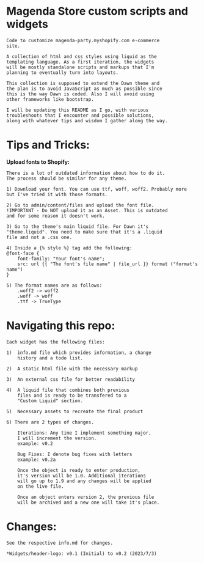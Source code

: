 # Magenda Store custom scripts and widgets

    Code to customize magenda-party.myshopify.com e-commerce
    site.

    A collection of html and css styles using liquid as the
    templating language. As a first iteration, the widgets
    will be mostly standalone scripts and markups that I'm 
    planning to eventually turn into layouts.

    This collection is supposed to extend the Dawn theme and
    the plan is to avoid JavaScript as much as possible since
    this is the way Dawn is coded. Also I will avoid using
    other frameworks like bootstrap.

    I will be updating this README as I go, with various
    troubleshoots that I encounter and possible solutions, 
    along with whatever tips and wisdom I gather along the way.


# Tips and Tricks:

**Upload fonts to Shopify:**

    There is a lot of outdated information about how to do it.
    The process should be similar for any theme.

    1) Download your font. You can use ttf, woff, woff2. Probably more
    but I've tried it with those formats.

    2) Go to admin/content/files and upload the font file.
    !IMPORTANT - Do NOT upload it as an Asset. This is outdated
    and for some reason it doesn't work.

    3) Go to the theme's main liquid file. For Dawn it's
    "theme.liquid". You need to make sure that it's a .liquid
    file and not a .css one.

    4) Inside a {% style %} tag add the following:
    @font-face {
        font-family: "Your font's name";
        src: url {{ "The font's file name" | file_url }} format ("format's name")
    }

    5) The format names are as follows:
        .woff2 -> woff2
        .woff -> woff
        .ttf -> TrueType


# Navigating this repo:

    Each widget has the following files:

    1)  info.md file which provides information, a change
        history and a todo list.

    2)  A static html file with the necessary markup

    3)  An external css file for better readability

    4)  A liquid file that combines both previous 
        files and is ready to be transfered to a 
        "Custom Liquid" section.

    5)  Necessary assets to recreate the final product

    6) There are 2 types of changes. 

        Iterations: Any time I implement something major,
        I will increment the version.
        example: v0.2

        Bug Fixes: I denote bug fixes with letters
        example: v0.2a

        Once the object is ready to enter production,
        it's version will be 1.0. Additional iterations
        will go up to 1.9 and any changes will be applied
        on the live file.

        Once an object enters version 2, the previous file
        will be archived and a new one will take it's place.



# Changes:

    See the respective info.md for changes.

    *Widgets/header-logo: v0.1 (Initial) to v0.2 (2023/7/3)